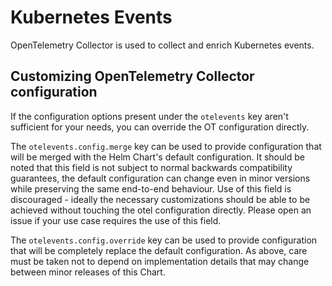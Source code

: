 # Kubernetes Events

OpenTelemetry Collector is used to collect and enrich Kubernetes events.

## Customizing OpenTelemetry Collector configuration

If the configuration options present under the `otelevents` key aren't sufficient for your needs, you can override the OT configuration
directly.

The `otelevents.config.merge` key can be used to provide configuration that will be merged with the Helm Chart's default configuration. It
should be noted that this field is not subject to normal backwards compatibility guarantees, the default configuration can change even in
minor versions while preserving the same end-to-end behaviour. Use of this field is discouraged - ideally the necessary customizations
should be able to be achieved without touching the otel configuration directly. Please open an issue if your use case requires the use of
this field.

The `otelevents.config.override` key can be used to provide configuration that will be completely replace the default configuration. As
above, care must be taken not to depend on implementation details that may change between minor releases of this Chart.
